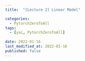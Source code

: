 ```yaml
---
title:  "[Lecture 2] Linear Model"

categories:
  - PytorchZeroToAll
tags:
  - [yai, PytorchZeroToAll]
 
date: 2022-01-16
last_modified_at: 2022-01-16
published: false
---
```


